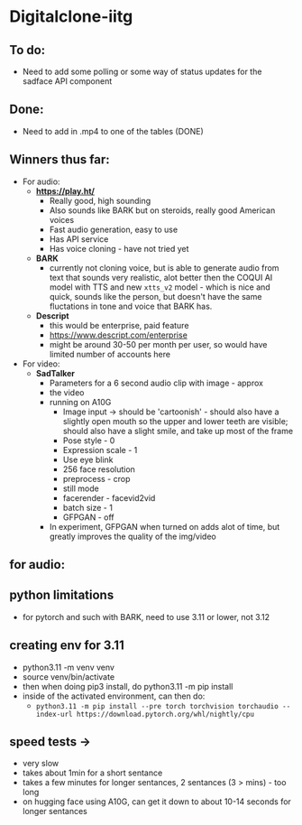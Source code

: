 # Digitalclone-iitg

## To do: 
- Need to add some polling or some way of status updates for the sadface API component 

## Done:
- Need to add in .mp4 to one of the tables (DONE)

## Winners thus far: 
- For audio:
    - **https://play.ht/**
        - Really good, high sounding 
        - Also sounds like BARK but on steroids, really good American voices 
        - Fast audio generation, easy to use 
        - Has API service 
        - Has voice cloning - have not tried yet 
    - **BARK** 
        - currently not cloning voice, but is able to generate audio from text that sounds very realistic, alot better then the COQUI AI model with TTS and new `xtts_v2` model - which is nice and quick, sounds like the person, but doesn't have the same fluctations in tone and voice that BARK has.
    - **Descript**
        - this would be enterprise, paid feature 
        - https://www.descript.com/enterprise 
        - might be around 30-50 per month per user, so would have limited number of accounts here
- For video: 
    - **SadTalker**
        - Parameters for a 6 second audio clip with image - approx 
        - the video 
        - running on A10G  
            - Image input -> should be 'cartoonish' - should also have a slightly open mouth so the upper and lower teeth are visible; should also have a slight smile, and take up most of the frame
            - Pose style - 0 
            - Expression scale - 1 
            - Use eye blink
            - 256 face resolution
            - preprocess - crop 
            - still mode
            - facerender - facevid2vid
            - batch size - 1 
            - GFPGAN - off 
        - In experiment, GFPGAN when turned on adds alot of time, but greatly improves the quality of the img/video

## for audio:
## python limitations
- for pytorch and such with BARK, need to use 3.11 or lower, not 3.12 

## creating env for 3.11
- python3.11 -m venv venv
- source venv/bin/activate
- then when doing pip3 install, do python3.11 -m pip install <package>
- inside of the activated environment, can then do: 
    - `python3.11 -m pip install --pre torch torchvision torchaudio --index-url https://download.pytorch.org/whl/nightly/cpu`

## speed tests -> 
- very slow 
- takes about 1min for a short sentance
- takes a few minutes for longer sentances, 2 sentances (3 > mins) - too long
- on hugging face using A10G, can get it down to about 10-14 seconds for longer sentances 